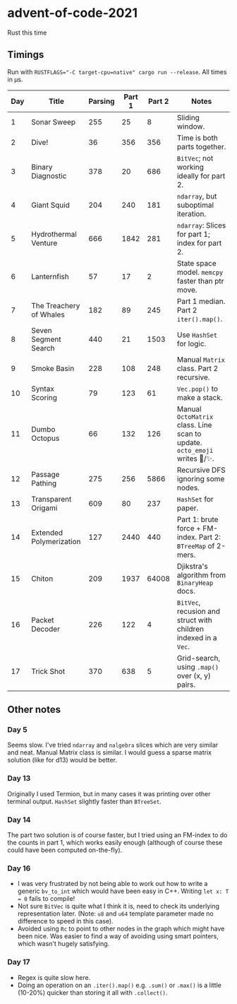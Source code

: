 # advent-of-code-2021
Rust this time

## Timings

Run with `RUSTFLAGS="-C target-cpu=native" cargo run --release`. All times in µs.

| Day | Title | Parsing  | Part 1 | Part 2 | Notes |
| --- | ----- | -------- | ------ | ------ | ----- |
| 1 | Sonar Sweep |  255  | 25 | 8 | Sliding window. |
| 2 | Dive!  | 36  | 356 | 356 | Time is both parts together. |
| 3 | Binary Diagnostic  |  378  | 20 | 686 | `BitVec`; not working ideally for part 2. |
| 4 | Giant Squid  |  204  | 240 | 181 | `ndarray`, but suboptimal iteration. |
| 5 | Hydrothermal Venture  |  666  | 1842 | 281 | `ndarray`: Slices for part 1; index for part 2. |
| 6 | Lanternfish  |  57  | 17 | 2 | State space model. `memcpy` faster than ptr move. |
| 7 | The Treachery of Whales  |  182  | 89 | 245 | Part 1 median. Part 2 `iter().map()`. |
| 8 | Seven Segment Search  |  440  | 21 | 1503 | Use `HashSet` for logic. |
| 9 | Smoke Basin  |  228  | 108 | 248 | Manual `Matrix` class. Part 2 recursive. |
| 10 | Syntax Scoring  |  79  | 123 | 61 | `Vec.pop()` to make a stack. |
| 11 | Dumbo Octopus  |  66  | 132 | 126 | Manual `OctoMatrix` class. Line scan to update. `octo_emoji` writes 🐙/✨. |
| 12 | Passage Pathing  |  275  | 256 | 5866 | Recursive DFS ignoring some nodes. |
| 13 | Transparent Origami  |  609  | 80 | 237 | `HashSet` for paper. |
| 14 | Extended Polymerization  |  127  | 2440 | 440 | Part 1: brute force + FM-index. Part 2: `BTreeMap` of 2-mers. |
| 15 | Chiton  |  209  | 1937 | 64008 | Djikstra's algorithm from `BinaryHeap` docs. |
| 16 | Packet Decoder  |  226  | 122 | 4 | `BitVec`, recusion and struct with children indexed in a `Vec`. |
| 17 | Trick Shot  |  370  | 638 | 5 | Grid-search, using `.map()` over (x, y) pairs. |

## Other notes

### Day 5

Seems slow. I've tried `ndarray` and `nalgebra` slices which are very similar and neat. Manual Matrix class is similar. I would guess a sparse matrix solution (like for d13) would be better.

### Day 13

Originally I used Termion, but in many cases it was printing over other terminal output.
`HashSet` slightly faster than `BTreeSet`.

### Day 14

The part two solution is of course faster, but I tried using an FM-index to do the counts in part 1, which works easily enough (although of
course these could have been computed on-the-fly).

### Day 16

- I was very frustrated by not being able to work out how to write a generic `bv_to_int` which would have been easy in C++. Writing `let x: T = 0` fails to compile!
- Not sure `BitVec` is quite what I think it is, need to check its underlying representation later. (Note: `u8` and `u64` template parameter made no difference to speed in this case).
- Avoided using `Rc` to point to other nodes in the graph which might have been nice. Was easier to find a way of avoiding using smart pointers, which wasn't hugely satisfying.

### Day 17

- Regex is quite slow here.
- Doing an operation on an `.iter().map()` e.g. `.sum()` or `.max()` is a little
(10-20%) quicker than storing it all with `.collect()`.
